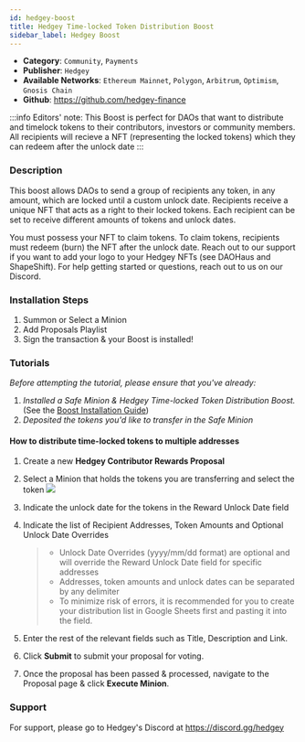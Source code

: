 ```yaml
---
id: hedgey-boost
title: Hedgey Time-locked Token Distribution Boost
sidebar_label: Hedgey Boost
---
```


- **Category**: `Community`, `Payments`
- **Publisher**: `Hedgey`
- **Available Networks**: `Ethereum Mainnet`, `Polygon`, `Arbitrum`, `Optimism`, `Gnosis Chain`
- **Github**: https://github.com/hedgey-finance

:::info
Editors' note: This Boost is perfect for DAOs that want to distribute and timelock tokens to their contributors, investors or community members. All recipients will recieve a NFT (representing the locked tokens) which they can redeem after the unlock date
:::

### Description

This boost allows DAOs to send a group of recipients any token, in any amount, which are locked until a custom unlock date. Recipients receive a unique NFT that acts as a right to their locked tokens. Each recipient can be set to receive different amounts of tokens and unlock dates.

You must possess your NFT to claim tokens. To claim tokens, recipients must redeem (burn) the NFT after the unlock date. Reach out to our support if you want to add your logo to your Hedgey NFTs (see DAOHaus and ShapeShift). For help getting started or questions, reach out to us on our Discord.

### Installation Steps

1. Summon or Select a Minion
2. Add Proposals Playlist
3. Sign the transaction & your Boost is installed!

### Tutorials

_Before attempting the tutorial, please ensure that you've already:_

1. _Installed a Safe Minion & Hedgey Time-locked Token Distribution Boost._ (See the [Boost Installation Guide](/docs/users/boosts/installing-boosts))
2. _Deposited the tokens you'd like to transfer in the Safe Minion_

#### How to distribute time-locked tokens to multiple addresses

1. Create a new **Hedgey Contributor Rewards Proposal**

2. Select a Minion that holds the tokens you are transferring and select the token
   ![](https://i.imgur.com/LvOzvLJ.png)

3. Indicate the unlock date for the tokens in the Reward Unlock Date field

4. Indicate the list of Recipient Addresses, Token Amounts and Optional Unlock Date Overrides

   > - Unlock Date Overrides (yyyy/mm/dd format) are optional and will override the Reward Unlock Date field for specific addresses
   > - Addresses, token amounts and unlock dates can be separated by any delimiter
   > - To minimize risk of errors, it is recommended for you to create your distribution list in Google Sheets first and pasting it into the field.

5. Enter the rest of the relevant fields such as Title, Description and Link.

6. Click **Submit** to submit your proposal for voting.

7. Once the proposal has been passed & processed, navigate to the Proposal page & click **Execute Minion**.

### Support

For support, please go to Hedgey's Discord at https://discord.gg/hedgey
